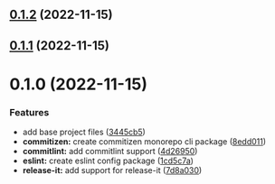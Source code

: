 

## [0.1.2](https://github.com/belo-app/yggdrasil/compare/0.1.1...0.1.2) (2022-11-15)

## [0.1.1](https://github.com/belo-app/yggdrasil/compare/0.1.0...0.1.1) (2022-11-15)

# 0.1.0 (2022-11-15)


### Features

* add base project files ([3445cb5](https://github.com/belo-app/yggdrasil/commit/3445cb5d1dfe049bde8f87241d341ba6ca137119))
* **commitizen:** create commitizen monorepo cli package ([8edd011](https://github.com/belo-app/yggdrasil/commit/8edd011db2c4eb7b71d2769a5d950d11d8becfe2))
* **commitlint:** add commitlint support ([4d26950](https://github.com/belo-app/yggdrasil/commit/4d269506b2c086d9367e352737b693e22a642ab9))
* **eslint:** create eslint config package ([1cd5c7a](https://github.com/belo-app/yggdrasil/commit/1cd5c7a54576daa589c14586dc644b9480bb35cd))
* **release-it:** add support for release-it ([7d8a030](https://github.com/belo-app/yggdrasil/commit/7d8a030aacc10376061bf21be6b9fd87b7a8d979))
